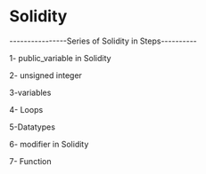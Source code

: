 # Solidity
----------------Series of Solidity in Steps----------

1- public_variable in Solidity

2-  unsigned integer 

3-variables

4- Loops

5-Datatypes

6- modifier in Solidity

7- Function


